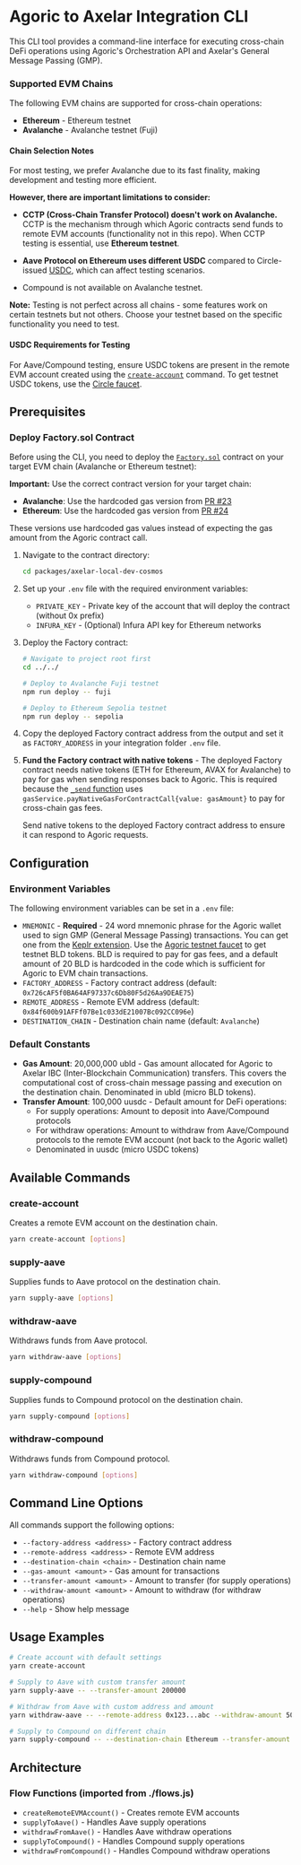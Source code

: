 # Agoric to Axelar Integration CLI

This CLI tool provides a command-line interface for executing cross-chain DeFi operations using Agoric's Orchestration API and Axelar's General Message Passing (GMP).

### Supported EVM Chains

The following EVM chains are supported for cross-chain operations:

- **Ethereum** - Ethereum testnet
- **Avalanche** - Avalanche testnet (Fuji)

#### Chain Selection Notes

For most testing, we prefer Avalanche due to its fast finality, making development and testing more efficient.

**However, there are important limitations to consider:**

- **CCTP (Cross-Chain Transfer Protocol) doesn't work on Avalanche.** CCTP is the mechanism through which Agoric contracts send funds to remote EVM accounts (functionality not in this repo). When CCTP testing is essential, use **Ethereum testnet**.

- **Aave Protocol on Ethereum uses different USDC** compared to Circle-issued [USDC](https://www.circle.com/usdc), which can affect testing scenarios.

- Compound is not available on Avalanche testnet.

**Note:** Testing is not perfect across all chains - some features work on certain testnets but not others. Choose your testnet based on the specific functionality you need to test.

#### USDC Requirements for Testing

For Aave/Compound testing, ensure USDC tokens are present in the remote EVM account created using the [`create-account`](#create-account) command. To get testnet USDC tokens, use the [Circle faucet](https://faucet.circle.com/).

## Prerequisites

### Deploy Factory.sol Contract

Before using the CLI, you need to deploy the [`Factory.sol`](../../packages/axelar-local-dev-cosmos/src/__tests__/contracts/Factory.sol) contract on your target EVM chain (Avalanche or Ethereum testnet):

**Important:** Use the correct contract version for your target chain:

- **Avalanche**: Use the hardcoded gas version from [PR #23](https://github.com/agoric-labs/agoric-to-axelar-local/pull/23)
- **Ethereum**: Use the hardcoded gas version from [PR #24](https://github.com/agoric-labs/agoric-to-axelar-local/pull/24)

These versions use hardcoded gas values instead of expecting the gas amount from the Agoric contract call.

1. Navigate to the contract directory:

   ```bash
   cd packages/axelar-local-dev-cosmos
   ```

2. Set up your `.env` file with the required environment variables:
   - `PRIVATE_KEY` - Private key of the account that will deploy the contract (without 0x prefix)
   - `INFURA_KEY` - (Optional) Infura API key for Ethereum networks

3. Deploy the Factory contract:

   ```bash
   # Navigate to project root first
   cd ../../

   # Deploy to Avalanche Fuji testnet
   npm run deploy -- fuji

   # Deploy to Ethereum Sepolia testnet
   npm run deploy -- sepolia
   ```

4. Copy the deployed Factory contract address from the output and set it as `FACTORY_ADDRESS` in your integration folder `.env` file.

5. **Fund the Factory contract with native tokens** - The deployed Factory contract needs native tokens (ETH for Ethereum, AVAX for Avalanche) to pay for gas when sending responses back to Agoric. This is required because the [`_send` function](../../packages/axelar-local-dev-cosmos/src/__tests__/contracts/Factory.sol#L148-L164) uses `gasService.payNativeGasForContractCall{value: gasAmount}` to pay for cross-chain gas fees.

   Send native tokens to the deployed Factory contract address to ensure it can respond to Agoric requests.

## Configuration

### Environment Variables

The following environment variables can be set in a `.env` file:

- `MNEMONIC` - **Required** - 24 word mnemonic phrase for the Agoric wallet used to sign GMP (General Message Passing) transactions. You can get one from the [Keplr extension](https://chromewebstore.google.com/detail/keplr/dmkamcknogkgcdfhhbddcghachkejeap?hl=en&pli=1). Use the [Agoric testnet faucet](https://devnet.explorer.agoric.net/agoric/faucet) to get testnet BLD tokens. BLD is required to pay for gas fees, and a default amount of 20 BLD is hardcoded in the code which is sufficient for Agoric to EVM chain transactions.
- `FACTORY_ADDRESS` - Factory contract address (default: `0x726cAF5f0BA64AF97337c6Db80F5d26Aa9DEAE75`)
- `REMOTE_ADDRESS` - Remote EVM address (default: `0x84f600b91AFFf07Be1c033dE21007Bc092CC096e`)
- `DESTINATION_CHAIN` - Destination chain name (default: `Avalanche`)

### Default Constants

- **Gas Amount**: 20,000,000 ubld - Gas amount allocated for Agoric to Axelar IBC (Inter-Blockchain Communication) transfers. This covers the computational cost of cross-chain message passing and execution on the destination chain. Denominated in ubld (micro BLD tokens).
- **Transfer Amount**: 100,000 uusdc - Default amount for DeFi operations:
  - For supply operations: Amount to deposit into Aave/Compound protocols
  - For withdraw operations: Amount to withdraw from Aave/Compound protocols to the remote EVM account (not back to the Agoric wallet)
  - Denominated in uusdc (micro USDC tokens)

## Available Commands

### create-account

Creates a remote EVM account on the destination chain.

```bash
yarn create-account [options]
```

### supply-aave

Supplies funds to Aave protocol on the destination chain.

```bash
yarn supply-aave [options]
```

### withdraw-aave

Withdraws funds from Aave protocol.

```bash
yarn withdraw-aave [options]
```

### supply-compound

Supplies funds to Compound protocol on the destination chain.

```bash
yarn supply-compound [options]
```

### withdraw-compound

Withdraws funds from Compound protocol.

```bash
yarn withdraw-compound [options]
```

## Command Line Options

All commands support the following options:

- `--factory-address <address>` - Factory contract address
- `--remote-address <address>` - Remote EVM address
- `--destination-chain <chain>` - Destination chain name
- `--gas-amount <amount>` - Gas amount for transactions
- `--transfer-amount <amount>` - Amount to transfer (for supply operations)
- `--withdraw-amount <amount>` - Amount to withdraw (for withdraw operations)
- `--help` - Show help message

## Usage Examples

```bash
# Create account with default settings
yarn create-account

# Supply to Aave with custom transfer amount
yarn supply-aave -- --transfer-amount 200000

# Withdraw from Aave with custom address and amount
yarn withdraw-aave -- --remote-address 0x123...abc --withdraw-amount 50000

# Supply to Compound on different chain
yarn supply-compound -- --destination-chain Ethereum --transfer-amount 150000
```

## Architecture

### Flow Functions (imported from ./flows.js)

- `createRemoteEVMAccount()` - Creates remote EVM accounts
- `supplyToAave()` - Handles Aave supply operations
- `withdrawFromAave()` - Handles Aave withdraw operations
- `supplyToCompound()` - Handles Compound supply operations
- `withdrawFromCompound()` - Handles Compound withdraw operations
